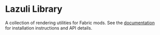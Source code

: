 # Lazuli Library

A collection of rendering utilities for Fabric mods. See the [documentation](docs/index.md) for installation instructions and API details.
